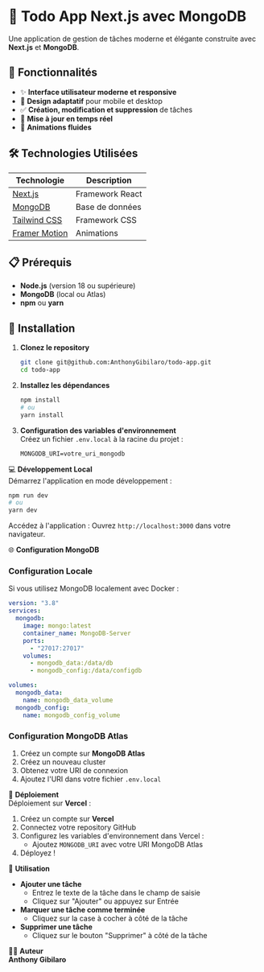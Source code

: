 # 📝 Todo App Next.js avec MongoDB

Une application de gestion de tâches moderne et élégante construite avec **Next.js** et **MongoDB**.

## 🚀 Fonctionnalités

- ✨ **Interface utilisateur moderne et responsive**
- 📱 **Design adaptatif** pour mobile et desktop
- ✅ **Création, modification et suppression** de tâches
- 🔄 **Mise à jour en temps réel**
- 🎨 **Animations fluides**

## 🛠️ Technologies Utilisées

| Technologie                                     | Description     |
| ----------------------------------------------- | --------------- |
| [Next.js](https://nextjs.org/)                  | Framework React |
| [MongoDB](https://www.mongodb.com/)             | Base de données |
| [Tailwind CSS](https://tailwindcss.com/)        | Framework CSS   |
| [Framer Motion](https://www.framer.com/motion/) | Animations      |

## 📋 Prérequis

- **Node.js** (version 18 ou supérieure)
- **MongoDB** (local ou Atlas)
- **npm** ou **yarn**

## 🚀 Installation

1. **Clonez le repository**
   ```bash
   git clone git@github.com:AnthonyGibilaro/todo-app.git
   cd todo-app
   ```
2. **Installez les dépendances**
   ```bash
   npm install
   # ou
   yarn install
   ```
3. **Configuration des variables d'environnement**  
   Créez un fichier `.env.local` à la racine du projet :
   ```plaintext
   MONGODB_URI=votre_uri_mongodb
   ```

💻 **Développement Local**  
Démarrez l'application en mode développement :

```bash
npm run dev
# ou
yarn dev
```

Accédez à l'application : Ouvrez `http://localhost:3000` dans votre navigateur.

🌐 **Configuration MongoDB**

### Configuration Locale

Si vous utilisez MongoDB localement avec Docker :

```yaml
version: "3.8"
services:
  mongodb:
    image: mongo:latest
    container_name: MongoDB-Server
    ports:
      - "27017:27017"
    volumes:
      - mongodb_data:/data/db
      - mongodb_config:/data/configdb

volumes:
  mongodb_data:
    name: mongodb_data_volume
  mongodb_config:
    name: mongodb_config_volume
```

### Configuration MongoDB Atlas

1. Créez un compte sur **MongoDB Atlas**
2. Créez un nouveau cluster
3. Obtenez votre URI de connexion
4. Ajoutez l'URI dans votre fichier `.env.local`

🚀 **Déploiement**  
Déploiement sur **Vercel** :

1. Créez un compte sur **Vercel**
2. Connectez votre repository GitHub
3. Configurez les variables d'environnement dans Vercel :
   - Ajoutez `MONGODB_URI` avec votre URI MongoDB Atlas
4. Déployez !

📝 **Utilisation**

- **Ajouter une tâche**
  - Entrez le texte de la tâche dans le champ de saisie
  - Cliquez sur "Ajouter" ou appuyez sur Entrée
- **Marquer une tâche comme terminée**
  - Cliquez sur la case à cocher à côté de la tâche
- **Supprimer une tâche**
  - Cliquez sur le bouton "Supprimer" à côté de la tâche

👨‍💻 **Auteur**  
**Anthony Gibilaro**

